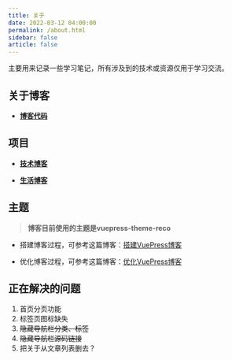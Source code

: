 ```yaml
---
title: 关于
date: 2022-03-12 04:00:00
permalink: /about.html
sidebar: false
article: false
---
```


主要用来记录一些学习笔记，所有涉及到的技术或资源仅用于学习交流。

<!-- more -->

## 关于博客

* [**博客代码**](https://github.com/linshanzeng/linshanzeng.github.io)

## 项目

* [**技术博客**](https://linshanzeng.github.io/)

* [**生活博客**](https://linshanzeng.github.io/life)

## 主题

> **博客目前使用的主题是vuepress-theme-reco**

* 搭建博客过程，可参考这篇博客：[搭建VuePress博客](https://linshanzeng.github.io/views/frontend/hello-blog)

* 优化博客过程，可参考这篇博客：[优化VuePress博客](https://linshanzeng.github.io/views/frontend/hello-blog)

## 正在解决的问题

1. 首页分页功能
2. 标签页图标缺失
3. ~~隐藏导航栏分类、标签~~
4. ~~隐藏导航栏源码链接~~
5. 把关于从文章列表删去？
